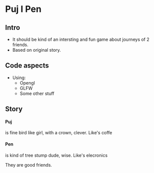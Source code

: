 # Puj I Pen

## Intro
* It should be kind of an intersting and fun game about journeys of 2 friends.
* Based on original story.

## Code aspects
* Using:  
  * Opengl
  * GLFW
  * Some other stuff

## Story
#### Puj 
is fine bird like girl, with a crown, clever. Like's coffe
#### Pen
is kind of tree stump dude, wise. Like's elecronics

They are good friends.